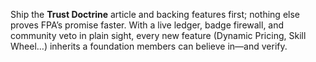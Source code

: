 Ship the **Trust Doctrine** article and backing features first; nothing else proves FPA’s promise faster. With a live ledger, badge firewall, and community veto in plain sight, every new feature (Dynamic Pricing, Skill Wheel…) inherits a foundation members can believe in—and verify.